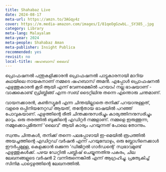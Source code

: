 ```yaml
---
title: Shahabaz Live
date: 2024-08-17
meta-url: https://amzn.to/3AGqy4z
cover: https://m.media-amazon.com/images/I/81qeOgGzwbL._SY385_.jpg
category: Library
meta-lang: Malayalam
meta-year: 2024
meta-people: Shahabaz Aman
meta-publisher: Insight Publica
recommended: yes
revisit: no
local-title: ഷഹബാസ് ലൈവ്
---
```

പ്രൊഫഷനൽ പന്തുകളിക്കാരൻ പ്രൊഫഷനൽ പാട്ടുകാരനായി മാറിയ കഥയിലെ നായകനാണ് നമ്മടെ ഷഹബാസ് അമൻ. എപ്പോൾ പ്രൊഫഷനൽ എഴുത്തുകാരൻ കൂടി ആയി എന്ന് വേണമെങ്കിൽ പറയാം! നല്ല ഭാഷയാണ് - വാക്കുകൊണ്ട് ഡ്രിബ്ലിങ്ങ് എന്ന സബ് ടൈറ്റിലിനു തന്നെ എന്തൊരു ചന്തമാണ്. 

വായനക്കാരൻ, കൺസ്യൂമർ എന്ന ചിന്തയില്ലാതെ തനിക്ക് പറയാനുള്ളത്, വളരെ ഒപ്പിനിയനേറ്റഡ് ആയത്, തന്റേതായ ഭാഷയിൽ പറഞ്ഞ് പോവുകയാണ്. എഴുത്തിന്റെ രീതി ചിന്തക്കനുസരിച്ചും  കാര്യത്തിനനുസരിച്ചും മാറും. ഒരു തരത്തിൽ ബുക്കിന്റെ എഡിറ്റർ നമ്മളാണ്. നമ്മളെ ഇരുത്തുന്ന, നമ്മുക്കൊപ്പമിരുന്ന് 'ലൈവ്' ആയി കാര്യം പറയുന്നത് പോലെ തോന്നും. 

സ്വന്തം ചിന്തകൾ, തനിക്ക് തന്നെ പലപ്പോഴായി ഇ-മെയിൽ രൂപത്തിൽ അയച്ചത്തിന്റെ എഡിറ്റഡ് വർഷൻ എന്ന് പറയുമ്പോഴും, ഒരു ബ്ലോഗിനെക്കാൾ ഈർപ്പമുള്ള, കെളക്കാൻ ഒക്കുന്ന 'ഡിജിറ്റൽ ഗാർഡന്റെ' സ്വഭാവമുണ്ട് എഴുത്തുകൾക്ക്. പഴയ ഡേറ്റിൽ പബ്ലിഷ് ചെയ്യുന്നതിനു പകരം, ചില ലേഖനങ്ങളുടെ വർഷൻ 2 വന്നിരുന്നെങ്കിൽ എന്ന് ആഗ്രഹിച്ചു. പ്രത്യേകിച്ച് സിനിമ പാട്ടെഴുത്തിന്റെ ലേഖനത്തിൽ. 




